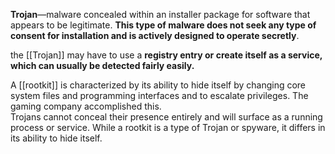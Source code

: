 **Trojan**—malware concealed within an installer package for software that appears to be legitimate. **This type of malware does not seek any type of consent for installation and is actively designed to operate secretly**.


the [[Trojan]] may have to use a **registry entry or create itself as a service, which can usually be detected fairly easily.**

A [[rootkit]] is characterized by its ability to hide itself by changing core system files and programming interfaces and to escalate privileges. The gaming company accomplished this.  
Trojans cannot conceal their presence entirely and will surface as a running process or service. While a rootkit is a type of Trojan or spyware, it differs in its ability to hide itself.